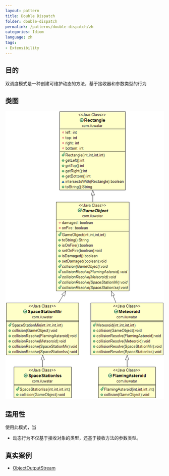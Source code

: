 ```yaml
---
layout: pattern
title: Double Dispatch
folder: double-dispatch
permalink: /patterns/double-dispatch/zh
categories: Idiom
language: zh
tags:
- Extensibility
---
```


## 目的
双调度模式是一种创建可维护动态的方法，基于接收器和参数类型的行为

## 类图
![alt text](../../../double-dispatch/etc/double-dispatch.png "Double Dispatch")

## 适用性
使用此模式，当

* 动态行为不仅基于接收对象的类型，还基于接收方法的参数类型。

## 真实案例

* [ObjectOutputStream](https://docs.oracle.com/javase/8/docs/api/java/io/ObjectOutputStream.html)
